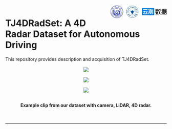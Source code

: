 <img src="docs/logo/logo.png" align="right" width="35%">
 
# TJ4DRadSet: A 4D Radar Dataset for Autonomous Driving

This repository provides description and acquisition of TJ4DRadSet.

<div align="center">
<figure>
<img src="docs/figures/example2.gif" align="center"/>
</figure>
 <figure>
<img src="docs/figures/example3.gif" align="center"/>
</figure>
 <figure>
<img src="docs/figures/example4.gif" align="center"/>
</figure>
<br />
<b>Example clip from our dataset with camera, LiDAR, 4D radar.</b>
</div>
<br>
<br>

---
